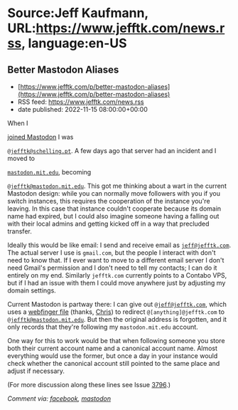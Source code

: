 # Source:Jeff Kaufmann, URL:https://www.jefftk.com/news.rss, language:en-US

## Better Mastodon Aliases
 - [https://www.jefftk.com/p/better-mastodon-aliases](https://www.jefftk.com/p/better-mastodon-aliases)
 - RSS feed: https://www.jefftk.com/news.rss
 - date published: 2022-11-15 08:00:00+00:00

<p><span>

When I </span>

<a href="https://www.jefftk.com/p/trying-mastodon">joined Mastodon</a> I was


<code>@jefftk@schelling.pt</code>.  A few days ago that server had an
incident and I moved to 

<code><a href="https://mastodon.mit.edu">mastodon.mit.edu</a></code>, becoming


<code>@jefftk@mastodon.mit.edu</code>.  This got me thinking about a
wart in the current Mastodon design: while you can normally move
followers with you if you switch instances, this requires the
cooperation of the instance you're leaving.  In this case that
instance couldn't cooperate because its domain name had expired, but I
could also imagine someone having a falling out with their local
admins and getting kicked off in a way that precluded transfer.



<p>

Ideally this would be like email: I send and receive email as
<code>jeff@jefftk.com</code>.  The actual server I use is
<code>gmail.com</code>, but the people I interact with don't need to
know that.  If I ever want to move to a different email server I don't
need Gmail's permission and I don't need to tell my contacts; I can do
it entirely on my end.  Similarly <code>jefftk.com</code> currently
points to a Contabo VPS, but if I had an issue with them I could move
anywhere just by adjusting my domain settings.

</p>

<p>


Current Mastodon is partway there: I
can give out <code>@jeff@jefftk.com</code>, which uses a <a href="https://www.jefftk.com/.well-known/webfinger">webfinger file</a>
(thanks, <a href="https://www.facebook.com/jefftk/posts/pfbid02b41Atb2K5fkRu7a4euHz7DCAJEkgNdMsdC57PD3NrTPU45YV7AxJWE96Wn1HJbHul?comment_id=584624750086568">Chris</a>)
to redirect <code>@[anything]@jefftk.com</code> to
<code>@jefftk@mastodon.mit.edu</code>.  But then the original address
is forgotten, and it only records that they're following my
<code>mastodon.mit.edu</code> account.

</p>

<p>

One way for this to work would be that when following someone you
store both their current account name and a canonical account name.
Almost everything would use the former, but once a day in your
instance would check whether the canonical account still pointed to
the same place and adjust if necessary.

</p>

<p>

(For more discussion along these lines see Issue <a href="https://github.com/mastodon/mastodon/issues/3796#issuecomment-451274118%22">3796</a>.)

  </p>

<p><i>Comment via: <a href="https://www.facebook.com/jefftk/posts/pfbid02T4BvzKwfye7TiHi7FrR5VdzyfY18mBwegMQamZ9SnPGbfnJRkVA9kqHHbgz64ty5l">facebook</a>, <a href="https://mastodon.mit.edu/@jefftk/109347720341123283">mastodon</a></i></p>

